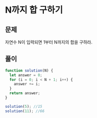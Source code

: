 # N까지 합 구하기

## 문제

자연수 N이 입력되면 1부터 N까지의 합을 구하라.

## 풀이

```javascript
function solution(N) {
  let answer = 0;
  for (i = 0; i < N + 1; i++) {
    answer += i;
  }
  return answer;
}

solution(5); //15
solution(11); //66
```
